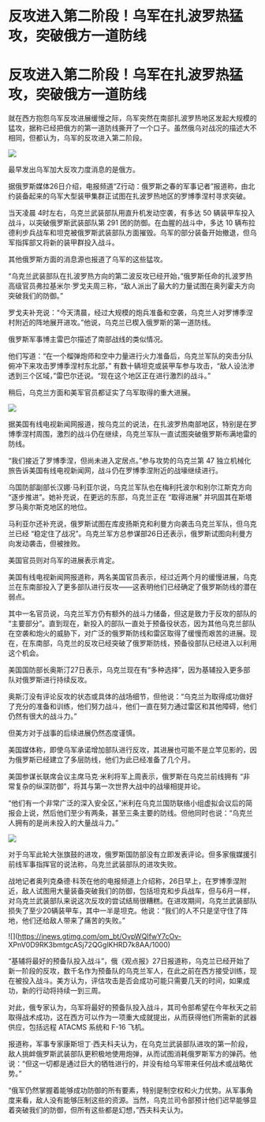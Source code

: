 # 反攻进入第二阶段！乌军在扎波罗热猛攻，突破俄方一道防线

# 反攻进入第二阶段！乌军在扎波罗热猛攻，突破俄方一道防线

就在西方抱怨乌军反攻进展缓慢之际，乌军突然在南部扎波罗热地区发起大规模的猛攻，据称已经把俄方的第一道防线撕开了一个口子。虽然俄乌对战况的描述大不相同，但都认为，乌军的反攻进入第二阶段。

![](https://inews.gtimg.com/om_bt/Ou2UJJiAcXBA5amr6BMxX8iQtUU2GfsFzEe6eXtAoxEiYAA/1000)

最早发出乌军加大反攻力度消息的是俄方。

据俄罗斯媒体26日介绍，电报频道“Z行动：俄罗斯之春的军事记者”报道称，由北约装备起来的乌军大型装甲集群正试图在扎波罗热地区的罗博季涅村寻求突破。

当天凌晨 4时左右，乌克兰武装部队用直升机发动空袭，有多达 50 辆装甲车投入战斗，以突破俄罗斯武装部队第 291 团的防御。在血腥的战斗中，多达 10
辆布拉德利步兵战车和坦克被俄罗斯武装部队方面摧毁。乌军的部分装备开始撤退，但乌军指挥部又将新的装甲群投入战斗。

其他俄罗斯方面的消息源也报道了乌军的这些猛攻。

“乌克兰武装部队在扎波罗热方向的第二波反攻已经开始，”俄罗斯任命的扎波罗热高级官员弗拉基米尔·罗戈夫周三称，“敌人派出了最大的力量试图在奥列霍夫方向突破我们的防御。”

罗戈夫补充说：“今天清晨，经过大规模的炮兵准备和空袭，乌克兰人对罗博季涅村附近的阵地展开进攻。”他说，乌克兰已楔入俄罗斯的第一道防线。

俄罗斯军事博主雷巴尔描述了南部战线的类似情况。

他们写道：“在一个榴弹炮师和空中力量进行火力准备后，乌克兰军队的突击分队俯冲下来攻击罗博季涅村东北部，”
有数十辆坦克或装甲车参与攻击，“敌人设法渗透到三个区域，”雷巴尔还说。“现在这个地区正在进行激烈的战斗。”

稍后，乌克兰方面和美军官员都证实了乌军取得的重大进展。

![](https://inews.gtimg.com/om_bt/O-0xf7Y8pdJq9zZcLE0ukbtgMn_KNNQD1E7cipxdkrXtQAA/1000)

据美国有线电视新闻网报道，按乌克兰的说法，在扎波罗热南部地区，特别是在罗博季涅村周围，激烈的战斗仍在继续，乌克兰军队一直试图突破俄罗斯布满地雷的防线。

“我们接近了罗博季涅，但尚未进入定居点。”参与攻势的乌克兰第 47 独立机械化旅告诉美国有线电视新闻网，战斗仍在罗博季涅附近的战壕继续进行。

乌国防部副部长汉娜·马利亚尔说，乌克兰军队也在梅利托波尔和别尔江斯克方向 “逐步推进”。她补充说，在更远的东部，乌克兰正在 “取得进展”
并巩固其在斯塔罗马奥尔斯克地区的地位。

马利亚尔还补充说，俄罗斯试图在库皮扬斯克和利曼方向袭击乌克兰军队，但乌克兰已经
“稳定住了战况”。乌克兰军方总参谋部26日还表示，俄罗斯试图向利曼方向发动袭击，但被挫败。

美国官员则对乌军的进展表示肯定。

美国有线电视新闻网报道称，两名美国官员表示，经过近两个月的缓慢进展，乌克兰在东南部投入了更多部队进行反攻——这表明他们已经确定了俄罗斯防线的潜在弱点。

其中一名官员说，乌克兰军方仍有额外的战斗力储备，但这是致力于反攻的部队的
“主要部分”。直到现在，新投入的部队一直处于预备役状态，因为其他乌克兰部队在空袭和炮火的威胁下，对广泛的俄罗斯防线和雷区取得了缓慢而艰苦的进展。现在，在东南部，乌克兰的反攻已经突破了俄罗斯防线，预备役部队已经进入以利用这个机会。

美国国防部长奥斯汀27日表示，乌克兰现在有“多种选择”，因为基辅投入更多部队对俄罗斯进行持续反攻。

奥斯汀没有评论反攻的状态或具体的战场细节，但他说：“乌克兰为取得成功做好了充分的准备和训练，他们努力战斗，他们一直在努力通过雷区和其他障碍，他们仍然有很大的战斗力。”

但美方对于战事的后续进展仍然态度谨慎。

美国媒体称，即使乌军承诺增加部队进行反攻，其进展也可能不是立竿见影的，因为俄罗斯已经建立了多层防线，他们为此已经准备了几个月。

美国参谋长联席会议主席马克·米利将军上周表示，俄罗斯在乌克兰前线拥有 “非常复杂的纵深防御”，将其与第一次世界大战中的战壕相提并论。

“他们有一个非常广泛的深入安全区，”米利在乌克兰国防联络小组虚拟会议后的简报会上说，然后他们至少有两条，甚至三条主要的防线。但他同时也说：“乌克兰人拥有的是尚未投入的大量战斗力。”

![](https://inews.gtimg.com/om_bt/Ox051-R5hFkGGNQPT5OWIfSgXpxMJAUnl0Fib9LiHiKu0AA/1000)

对于乌军此轮大张旗鼓的进攻，俄罗斯国防部没有立即发表评论。但多家俄媒援引前线军事指挥官的说法称，乌克兰武装部队的进攻失败。

战地记者奥列克桑德·科茨在他的电报频道上介绍称，26日早上，在罗博季涅附近，敌人试图用大量装备突破我们的防御，包括坦克和步兵战车，但与6月一样，对乌克兰武装部队来说这次反攻的尝试结局很糟糕。在进攻期间，乌克兰武装部队损失了至少20辆装甲车，其中一半是坦克。他说：“我们的人不只是坚守住了阵地，他们还给敌人带来了痛苦的失败。”

![](https://inews.gtimg.com/om_bt/OvpWQIfwY7cOv-
XPnV0D9RK3bmtgcASj72QGglKHRD7k8AA/1000)

“基辅将最好的预备队投入战斗”，俄《观点报》27日报道称，乌克兰已经开始了新一阶段的反攻，数千名作为预备队的乌克兰军人，在此之前在西方接受训练，现在被投入战斗。美方认为，评估攻击是否会成功可能只需要几天的时间，如果成功，新的行动将持续一到三周。

对此，俄专家认为，乌军将最好的预备队投入战斗，其司令部希望在今年秋天之前取得战术成功，这在西方可以作为一项重大成就提出，从而获得他们所需新的武器供应，包括远程
ATACMS 系统和 F-16 飞机。

报道称，军事专家康斯坦丁·西夫科夫认为，在乌克兰武装部队进攻的第一阶段，敌人挑衅俄罗斯武装部队更积极地使用炮弹，从而试图消耗俄罗斯军方的弹药。他说：“但这一切都是通过巨大的牺牲进行的，并没有给乌军带来任何战术或战略优势。”

“俄军仍然掌握着能够成功防御的所有要素，特别是制空权和火力优势。从军事角度来看，敌人没有能够压制这些的资源。当然，乌克兰司令部预计他们迟早能够显着突破我们的防御，但所有这些都是幻想，”西夫科夫认为。

